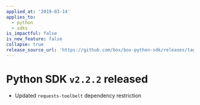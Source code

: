 ```yaml
---
applied_at: '2019-03-14'
applies_to:
  - python
  - sdks
is_impactful: false
is_new_feature: false
collapse: true
release_source_url: 'https://github.com/box/box-python-sdk/releases/tag/v2.2.2'
---
```


# Python SDK `v2.2.2` released

- Updated `requests-toolbelt` dependency restriction